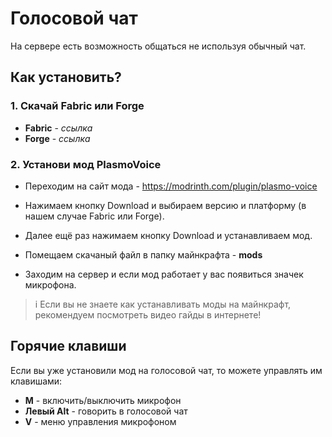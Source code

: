 # Голосовой чат
На сервере есть возможность общаться не используя обычный чат.
## Как установить?
### 1. Скачай Fabric или Forge
* **Fabric** - *ссылка*
* **Forge** - *ссылка*

### 2. Установи мод PlasmoVoice
* Переходим на сайт мода - https://modrinth.com/plugin/plasmo-voice
* Нажимаем кнопку Download и выбираем версию и платформу (в нашем случае Fabric или Forge).
* Далее ещё раз нажимаем кнопку Download и устанавливаем мод.

* Помещаем скачаный файл в папку майнкрафта - **mods**
* Заходим на сервер и если мод работает у вас появиться значек микрофона.
> i Если вы не знаете как устанавливать моды на майнкрафт, рекомендуем посмотреть видео гайды в интернете!

## Горячие клавиши
Если вы уже установили мод на голосовой чат, то можете управлять им клавишами:
* **M** - включить/выключить микрофон
* **Левый Alt** - говорить в голосовой чат
* **V** - меню управления микрофоном